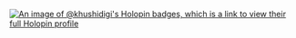 
<!--
**kkhushie/kkhushie** is a ✨ _special_ ✨ repository because its `README.md` (this file) appears on your GitHub profile.

Here are some ideas to get you started:

- 🔭 I’m currently working on ...
- 🌱 I’m currently learning ...
- 👯 I’m looking to collaborate on ...
- 🤔 I’m looking for help with ...
- 💬 Ask me about ...
- 📫 How to reach me: ...
- 😄 Pronouns: ...
- ⚡ Fun fact: ...
-->
[![An image of @khushidigi's Holopin badges, which is a link to view their full Holopin profile](https://holopin.me/khushidigi)](https://holopin.io/@khushidigi)
